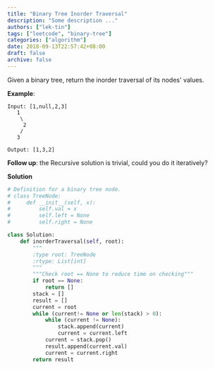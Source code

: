 ```yaml
---
title: "Binary Tree Inorder Traversal"
description: "Some description ..."
authors: ["lek-tin"]
tags: ["leetcode", "binary-tree"]
categories: ["algorithm"]
date: 2018-09-13T22:57:42+08:00
draft: false
archive: false
---
```


Given a binary tree, return the inorder traversal of its nodes' values.

**Example**:
```
Input: [1,null,2,3]
   1
    \
     2
    /
   3

Output: [1,3,2]
```
**Follow up**: the Recursive solution is trivial, could you do it iteratively?

**Solution**
```python
# Definition for a binary tree node.
# class TreeNode:
#     def __init__(self, x):
#         self.val = x
#         self.left = None
#         self.right = None

class Solution:
    def inorderTraversal(self, root):
        """
        :type root: TreeNode
        :rtype: List[int]
        """
        """Check root == None to reduce time on checking"""
        if root == None:
            return []
        stack = []
        result = []
        current = root
        while (current!= None or len(stack) > 0):
            while (current != None):
                stack.append(current)
                current = current.left
            current = stack.pop()
            result.append(current.val)
            current = current.right
        return result
```